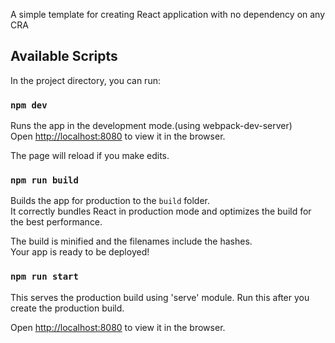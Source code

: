 A simple template for creating React application with no dependency on any CRA

## Available Scripts

In the project directory, you can run:

### `npm dev`

Runs the app in the development mode.(using webpack-dev-server)<br>
Open [http://localhost:8080](http://localhost:8080) to view it in the browser.

The page will reload if you make edits.

### `npm run build`

Builds the app for production to the `build` folder.<br>
It correctly bundles React in production mode and optimizes the build for the best performance.

The build is minified and the filenames include the hashes.<br>
Your app is ready to be deployed!

### `npm run start`
This serves the production build using 'serve' module.
Run this after you create the production build.<br>

Open [http://localhost:8080](http://localhost:8080) to view it in the browser.